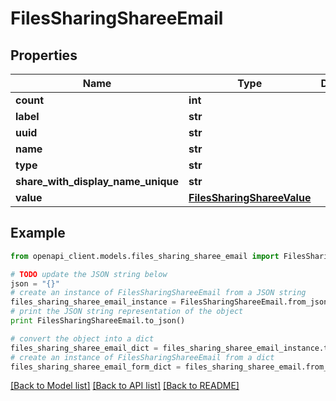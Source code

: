 # FilesSharingShareeEmail


## Properties
Name | Type | Description | Notes
------------ | ------------- | ------------- | -------------
**count** | **int** |  | 
**label** | **str** |  | 
**uuid** | **str** |  | 
**name** | **str** |  | 
**type** | **str** |  | 
**share_with_display_name_unique** | **str** |  | 
**value** | [**FilesSharingShareeValue**](FilesSharingShareeValue.md) |  | 

## Example

```python
from openapi_client.models.files_sharing_sharee_email import FilesSharingShareeEmail

# TODO update the JSON string below
json = "{}"
# create an instance of FilesSharingShareeEmail from a JSON string
files_sharing_sharee_email_instance = FilesSharingShareeEmail.from_json(json)
# print the JSON string representation of the object
print FilesSharingShareeEmail.to_json()

# convert the object into a dict
files_sharing_sharee_email_dict = files_sharing_sharee_email_instance.to_dict()
# create an instance of FilesSharingShareeEmail from a dict
files_sharing_sharee_email_form_dict = files_sharing_sharee_email.from_dict(files_sharing_sharee_email_dict)
```
[[Back to Model list]](../README.md#documentation-for-models) [[Back to API list]](../README.md#documentation-for-api-endpoints) [[Back to README]](../README.md)


